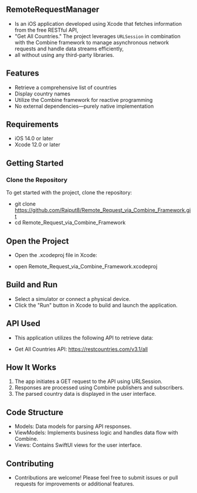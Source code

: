 ## RemoteRequestManager
 - Is an iOS application developed using Xcode that fetches information from the free RESTful API,
 - "Get All Countries." The project leverages `URLSession` in combination with the Combine framework to manage asynchronous network requests and handle data streams efficiently,
 - all without using any third-party libraries.

## Features

- Retrieve a comprehensive list of countries
- Display country names
- Utilize the Combine framework for reactive programming
- No external dependencies—purely native implementation

## Requirements

- iOS 14.0 or later
- Xcode 12.0 or later

## Getting Started

### Clone the Repository

To get started with the project, clone the repository:

- git clone https://github.com/Rajput8/Remote_Request_via_Combine_Framework.git
- cd Remote_Request_via_Combine_Framework

## Open the Project

+ Open the .xcodeproj file in Xcode:
- open Remote_Request_via_Combine_Framework.xcodeproj

## Build and Run

- Select a simulator or connect a physical device.
- Click the "Run" button in Xcode to build and launch the application.

## API Used

+ This application utilizes the following API to retrieve data:
- Get All Countries API: https://restcountries.com/v3.1/all

## How It Works
1. The app initiates a GET request to the API using URLSession.
2. Responses are processed using Combine publishers and subscribers.
3. The parsed country data is displayed in the user interface.

## Code Structure
- Models: Data models for parsing API responses.
- ViewModels: Implements business logic and handles data flow with Combine.
- Views: Contains SwiftUI views for the user interface.

## Contributing
- Contributions are welcome! Please feel free to submit issues or pull requests for improvements or additional features.

